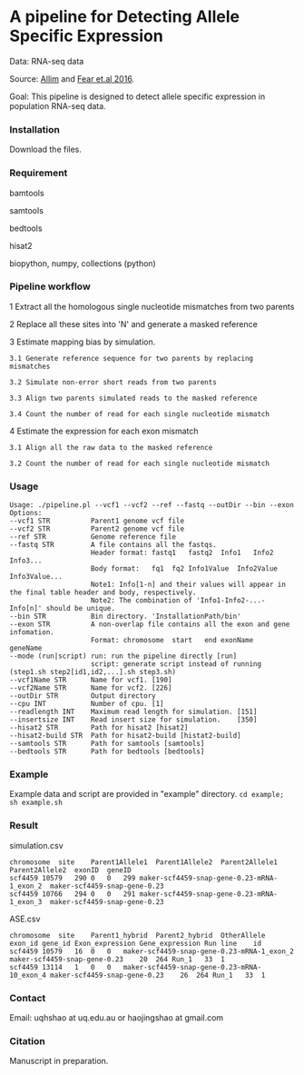 # A pipeline for Detecting Allele Specific Expression
Data:   RNA-seq data
 
Source: [Allim](https://www.ncbi.nlm.nih.gov/pmc/articles/PMC3739924/) and [Fear et.al 2016](https://www.genetics.org/content/203/3/1177).
 
Goal:	This pipeline is designed to detect allele specific expression in population RNA-seq data.

### Installation
 
Download the files.

### Requirement
bamtools
 
samtools
 
bedtools
 
hisat2
 
biopython, numpy, collections (python)

### Pipeline workflow

1 Extract all the homologous single nucleotide mismatches from two parents

2 Replace all these sites into 'N' and generate a masked reference

3 Estimate mapping bias by simulation.

	3.1 Generate reference sequence for two parents by replacing mismatches
	
	3.2 Simulate non-error short reads from two parents
	
	3.3 Align two parents simulated reads to the masked reference
	
	3.4 Count the number of read for each single nucleotide mismatch

4 Estimate the expression for each exon mismatch

	3.1 Align all the raw data to the masked reference
	
	3.2 Count the number of read for each single nucleotide mismatch


### Usage
```
Usage: ./pipeline.pl --vcf1 --vcf2 --ref --fastq --outDir --bin --exon
Options:
--vcf1 STR          Parent1 genome vcf file
--vcf2 STR          Parent2 genome vcf file
--ref STR           Genome reference file
--fastq STR         A file contains all the fastqs.
                    Header format: fastq1	fastq2	Info1	Info2	Info3...
                    Body format:   fq1	fq2	Info1Value	Info2Value	Info3Value...
                    Note1: Info[1-n] and their values will appear in the final table header and body, respectively.
                    Note2: The combination of 'Info1-Info2-...-Info[n]' should be unique.
--bin STR           Bin directory. 'InstallationPath/bin'
--exon STR          A non-overlap file contains all the exon and gene infomation.
                    Format: chromosome	start	end	exonName	geneName
--mode (run|script) run: run the pipeline directly [run]
                    script: generate script instead of running (step1.sh step2[id1,id2,...].sh step3.sh)
--vcf1Name STR      Name for vcf1. [190]
--vcf2Name STR      Name for vcf2. [226]
--outDir STR        Output directory
--cpu INT           Number of cpu. [1]
--readlength INT    Maximum read length for simulation. [151]
--insertsize INT    Read insert size for simulation.    [350]
--hisat2 STR        Path for hisat2 [hisat2]
--hisat2-build STR  Path for hisat2-build [histat2-build]
--samtools STR      Path for samtools [samtools]
--bedtools STR      Path for bedtools [bedtools]
```

### Example
Example data and script are provided in "example" directory. 
`cd example; sh example.sh`

### Result

simulation.csv

```
chromosome	site	Parent1Allele1	Parent1Allele2	Parent2Allele1	Parent2Allele2	exonID	geneID
scf4459	10579	290	0	0	299	maker-scf4459-snap-gene-0.23-mRNA-1_exon_2	maker-scf4459-snap-gene-0.23
scf4459	10766	294	0	0	291	maker-scf4459-snap-gene-0.23-mRNA-1_exon_3	maker-scf4459-snap-gene-0.23
```

ASE.csv

```
chromosome	site	Parent1_hybrid	Parent2_hybrid	OtherAllele	exon_id	gene_id	Exon_expression	Gene_expression	Run	line	id
scf4459	10579	16	0	0	maker-scf4459-snap-gene-0.23-mRNA-1_exon_2	maker-scf4459-snap-gene-0.23	20	264	Run_1	33	1
scf4459	13114	1	0	0	maker-scf4459-snap-gene-0.23-mRNA-10_exon_4	maker-scf4459-snap-gene-0.23	26	264	Run_1	33	1
```
### Contact
Email: uqhshao at uq.edu.au or haojingshao at gmail.com

### Citation
Manuscript in preparation.
